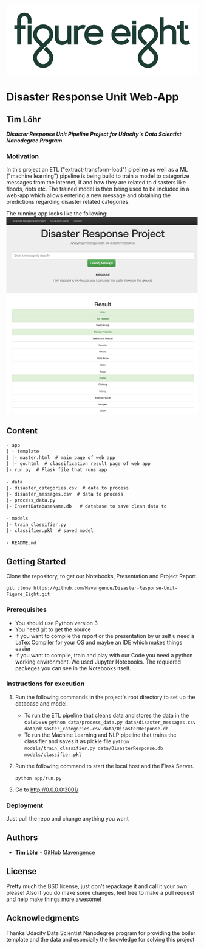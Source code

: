 ![app screenshot](images/figure-eight.png)

# Disaster Response Unit Web-App
## Tim Löhr
***Disaster Response Unit Pipeline Project for Udacity's Data Scientist Nanodegree Program***

### Motivation
In this project an ETL ("extract-transform-load") pipeline as well as a ML ("machine learning") pipeline is being build to train a model to categorize messages from the internet, if and how they are related to disasters like floods, riots etc. The trained model is then being used to be included in a web-app which allows entering a new message and obtaining the predictions regarding disaster related categories.  

The running app looks like the following:
![app screenshot](images/app.png)

## Content
```
- app
| - template
| |- master.html  # main page of web app
| |- go.html  # classification result page of web app
|- run.py  # Flask file that runs app

- data
|- disaster_categories.csv  # data to process
|- disaster_messages.csv  # data to process
|- process_data.py
|- InsertDatabaseName.db   # database to save clean data to

- models
|- train_classifier.py
|- classifier.pkl  # saved model

- README.md
```
## Getting Started

Clone the repository, to get our Notebooks, Presentation and Project Report.

```
git clone https://github.com/Mavengence/Disaster-Response-Unit-Figure_Eight.git
```

### Prerequisites

- You should use Python version 3
- You need git to get the source
- If you want to compile the report or the presentation by ur self u need a LaTex Compiler for your OS and maybe an IDE which makes things easier
- If you want to compile, train and play with our Code you need a python working environment. We used Jupyter Notebooks. The requiered packeges you can see in the Notebooks itself.

### Instructions for execution
1. Run the following commands in the project's root directory to set up the database and model.

    - To run the ETL pipeline that cleans data and stores the data in the database
        `python data/process_data.py data/disaster_messages.csv data/disaster_categories.csv data/DisasterResponse.db`
    - To run the Machine Learning and NLP pipeline that trains the classifier and saves it as pickle file
        `python models/train_classifier.py data/DisasterResponse.db models/classifier.pkl`

2. Run the following command to start the local host and the Flask Server.

    `python app/run.py`

3. Go to http://0.0.0.0:3001/

### Deployment

Just pull the repo and change anything you want

## Authors

* **Tim Löhr** - [GitHub Mavengence](https://github.com/Mavengence)

## License

Pretty much the BSD license, just don't repackage it and call it your own please!
Also if you do make some changes, feel free to make a pull request and help make things more awesome!

## Acknowledgments

Thanks Udacity Data Scientist Nanodegree program for providing the boiler template and the data and especially the knowledge for solving this project
